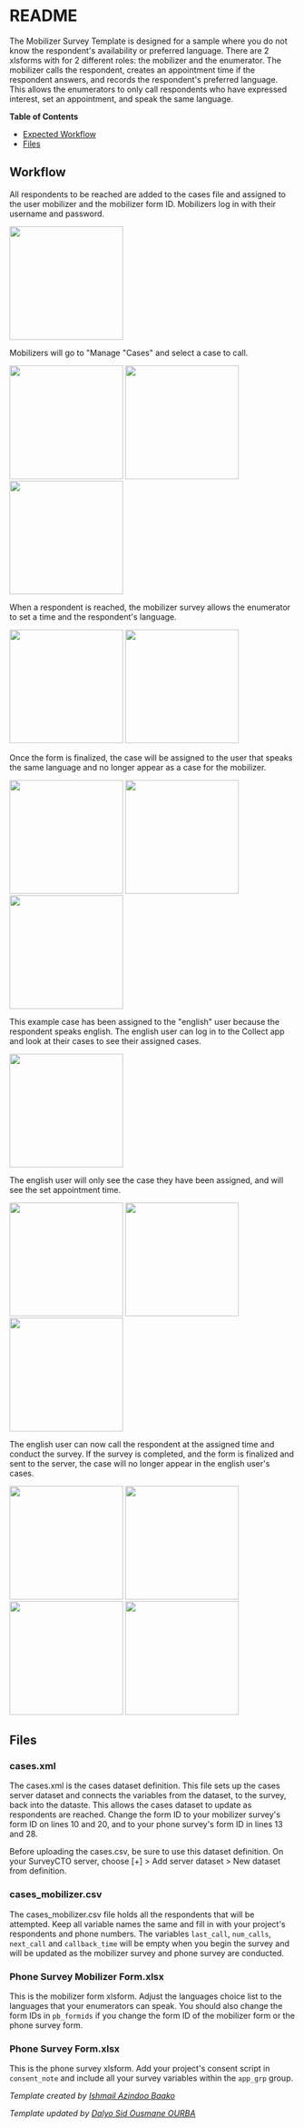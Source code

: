 # README
The Mobilizer Survey Template is designed for a sample where you do not know the respondent's availability or preferred language. There are 2 xlsforms with for 2 different roles: the mobilizer and the enumerator. The mobilizer calls the respondent, creates an appointment time if the respondent answers, and records the respondent's preferred language. This allows the enumerators to only call respondents who have expressed interest, set an appointment, and speak the same language.

**Table of Contents**
* [Expected Workflow](#workflow)
* [Files](#files)

## Workflow
All respondents to be reached are added to the cases file and assigned to the user mobilizer and the mobilizer form ID. Mobilizers log in with their username and password.

<img src="https://github.com/PovertyAction/SurveyCTO-Templates/blob/master/Mobilizer%20Survey%20Template/readme%20images/mobilizer%20login.jpg" width="200" />

Mobilizers will go to "Manage "Cases" and select a case to call.

<img src="https://github.com/PovertyAction/SurveyCTO-Templates/blob/master/Mobilizer%20Survey%20Template/readme%20images/manage%20cases.jpg" width="200" /> <img src="https://github.com/PovertyAction/SurveyCTO-Templates/blob/master/Mobilizer%20Survey%20Template/readme%20images/cases%20screen.jpg" width="200" /> <img src="https://github.com/PovertyAction/SurveyCTO-Templates/blob/master/Mobilizer%20Survey%20Template/readme%20images/case%20101.jpg" width="200" />

When a respondent is reached, the mobilizer survey allows the enumerator to set a time and the respondent's language.

<img src="https://github.com/PovertyAction/SurveyCTO-Templates/blob/master/Mobilizer%20Survey%20Template/readme%20images/appointment%20screen.jpg" width="200" /> <img src="https://github.com/PovertyAction/SurveyCTO-Templates/blob/master/Mobilizer%20Survey%20Template/readme%20images/appointment%20english.jpg" width="200" /> 

Once the form is finalized, the case will be assigned to the user that speaks the same language and no longer appear as a case for the mobilizer.

<img src="https://github.com/PovertyAction/SurveyCTO-Templates/blob/master/Mobilizer%20Survey%20Template/readme%20images/finalize%20form.jpg" width="200" /> <img src="https://github.com/PovertyAction/SurveyCTO-Templates/blob/master/Mobilizer%20Survey%20Template/readme%20images/manage%20cases.jpg" width="200" /> <img src="https://github.com/PovertyAction/SurveyCTO-Templates/blob/master/Mobilizer%20Survey%20Template/readme%20images/mobilizer%20cases%20updated.jpg" width="200" /> 

This example case has been assigned to the "english" user because the respondent speaks english. The english user can log in to the Collect app and look at their cases to see their assigned cases.

<img src="https://github.com/PovertyAction/SurveyCTO-Templates/blob/master/Mobilizer%20Survey%20Template/readme%20images/english%20login.jpg" width="200" /> 

The english user will only see the case they have been assigned, and will see the set appointment time.

<img src="https://github.com/PovertyAction/SurveyCTO-Templates/blob/master/Mobilizer%20Survey%20Template/readme%20images/manage%20cases.jpg" width="200" /> <img src="https://github.com/PovertyAction/SurveyCTO-Templates/blob/master/Mobilizer%20Survey%20Template/readme%20images/case%20101%20english.jpg" width="200" /> <img src="https://github.com/PovertyAction/SurveyCTO-Templates/blob/master/Mobilizer%20Survey%20Template/readme%20images/callback%20time%20english.jpg" width="200" /> 

The english user can now call the respondent at the assigned time and conduct the survey. If the survey is completed, and the form is finalized and sent to the server, the case will no longer appear in the english user's cases.

<img src="https://github.com/PovertyAction/SurveyCTO-Templates/blob/master/Mobilizer%20Survey%20Template/readme%20images/consented.jpg" width="200" /> <img src="https://github.com/PovertyAction/SurveyCTO-Templates/blob/master/Mobilizer%20Survey%20Template/readme%20images/finalize%20form.jpg" width="200" /> <img src="https://github.com/PovertyAction/SurveyCTO-Templates/blob/master/Mobilizer%20Survey%20Template/readme%20images/manage%20cases.jpg" width="200" /> <img src="https://github.com/PovertyAction/SurveyCTO-Templates/blob/master/Mobilizer%20Survey%20Template/readme%20images/no%20cases%20english.jpg" width="200" /> 


## Files

### cases.xml

The cases.xml is the cases dataset definition. This file sets up the cases server dataset and connects the variables from the dataset, to the survey, back into the dataste. This allows the cases dataset to update as respondents are reached. Change the form ID to your mobilizer survey's form ID on lines 10 and 20, and to your phone survey's form ID in lines 13 and 28.

Before uploading the cases.csv, be sure to use this dataset definition. On your SurveyCTO server, choose [+] > Add server dataset > New dataset from definition.

### cases_mobilizer.csv

The cases_mobilizer.csv file holds all the respondents that will be attempted. Keep all variable names the same and fill in with your project's respondents and phone numbers. The variables `last_call`, `num_calls`, `next_call` and `callback_time` will be empty when you begin the survey and will be updated as the mobilizer survey and phone survey are conducted.

### Phone Survey Mobilizer Form.xlsx

This is the mobilizer form xlsform. Adjust the languages choice list to the languages that your enumerators can speak. You should also change the form IDs in `pb_formids` if you change the form ID of the mobilizer form or the phone survey form. 

### Phone Survey Form.xlsx

This is the phone survey xlsform. Add your project's consent script in `consent_note` and include all your survey variables within the `app_grp` group. 

*Template created by [Ishmail Azindoo Baako](https://www.poverty-action.org/people/ishmail-azindoo-baako)*

*Template updated by [Dalyo Sid Ousmane OURBA](https://poverty-action.org/people/dalyo-sid-ousmane-ourba)*
